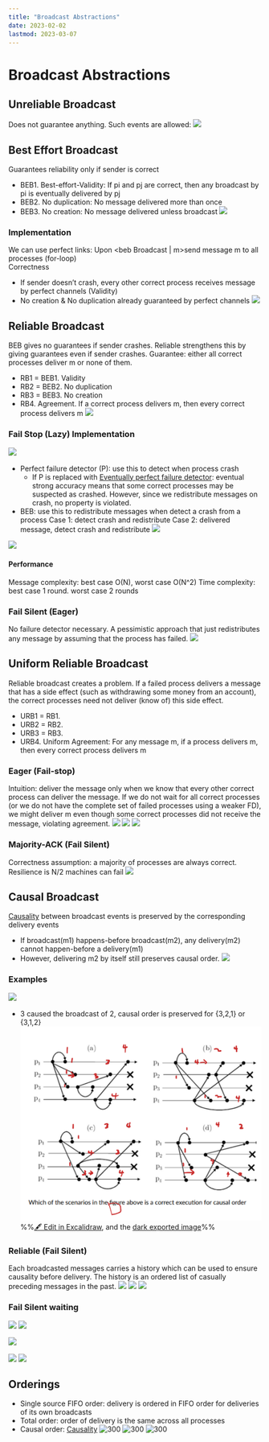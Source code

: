 ```yaml
---
title: "Broadcast Abstractions"
date: 2023-02-02
lastmod: 2023-03-07
---
```

# Broadcast Abstractions
## Unreliable Broadcast
Does not guarantee anything. Such events are allowed:
![](https://i.imgur.com/rgh87f2.png)
## Best Effort Broadcast
Guarantees reliability only if sender is correct
- BEB1. Best-effort-Validity: If pi and pj are correct, then any broadcast by pi is eventually delivered by pj  
- BEB2. No duplication: No message delivered more than once  
- BEB3. No creation: No message delivered unless broadcast
![](https://i.imgur.com/LdLrtA0.png)
### Implementation
We can use perfect links:
Upon <beb Broadcast | m>send message m to all processes (for-loop)  
Correctness  
- If sender doesn’t crash, every other correct process receives message by perfect channels (Validity)  
- No creation & No duplication already guaranteed by perfect channels
![](https://i.imgur.com/qLc7YaJ.png)
## Reliable Broadcast
BEB gives no guarantees if sender crashes. Reliable strengthens this by giving guarantees even if sender crashes. Guarantee: either all correct processes deliver m or none of them.
- RB1 = BEB1. Validity  
- RB2 = BEB2. No duplication  
- RB3 = BEB3. No creation  
- RB4. Agreement. If a correct process delivers m, then every correct process delivers m
![](https://i.imgur.com/sqciAfm.png)
### Fail Stop (Lazy) Implementation
![](https://i.imgur.com/96xQG2C.png)
- Perfect failure detector (P): use this to detect when process crash
	- If P is replaced with [Eventually perfect failure detector](Notes/Failure%20Detectors.md#Eventually%20perfect%20failure%20detector): eventual strong accuracy means that some correct processes may be suspected as crashed. However, since we redistribute messages on crash, no property is violated.
- BEB: use this to redistribute messages when detect a crash from a process
Case 1: detect crash and redistribute
Case 2: delivered message, detect crash and redistribute
![](https://i.imgur.com/ubwflEO.png)

![](https://i.imgur.com/aye5k1z.png)
#### Performance
Message complexity: best case O(N), worst case O(N^2)
Time complexity: best case 1 round. worst case 2 rounds
### Fail Silent (Eager)
No failure detector necessary. A pessimistic approach that just redistributes any message by assuming that the process has failed.
![](https://i.imgur.com/pzOVFg9.png)
## Uniform Reliable Broadcast
Reliable broadcast creates a problem. If a failed process delivers a message that has a side effect (such as withdrawing some money from an account), the correct processes need not deliver (know of) this side effect.
- URB1 = RB1.  
- URB2 = RB2.  
- URB3 = RB3.  
- URB4. Uniform Agreement: For any message m, if a process delivers m, then every correct process delivers m
### Eager (Fail-stop)
Intuition: deliver the message only when we know that every other correct process can deliver the message. If we do not wait for all correct processes (or we do not have the complete set of failed processes using a weaker FD), we might deliver m even though some correct processes did not receive the message, violating agreement.
![](https://i.imgur.com/TzK7KCV.png)
![](https://i.imgur.com/6A4OvxA.png)
![](https://i.imgur.com/omFKzDs.png)
### Majority-ACK (Fail Silent)
Correctness assumption: a majority of processes are always correct. Resilience is N/2 machines can fail
![](https://i.imgur.com/SpK4Poo.png)
## Causal Broadcast
[Causality](Notes/Distributed%20Abstractions.md#Causality) between broadcast events is preserved by the corresponding delivery events  
- If broadcast(m1) happens-before broadcast(m2), any delivery(m2) cannot happen-before a delivery(m1)
- However, delivering m2 by itself still preserves causal order.
![](https://i.imgur.com/vJe21OC.png)
### Examples
![](https://i.imgur.com/nmOs8xl.png)
- 3 caused the broadcast of 2, causal order is preserved for {3,2,1} or {3,1,2}
![](Pics/Broadcast%20Abstractions%202023-03-07%2021.54.54.excalidraw.svg)
%%[🖋 Edit in Excalidraw](Pics/Broadcast%20Abstractions%202023-03-07%2021.54.54.excalidraw.md), and the [dark exported image](Pics/Broadcast%20Abstractions%202023-03-07%2021.54.54.excalidraw.dark.svg)%%
### Reliable (Fail Silent)
Each broadcasted messages carries a history which can be used to ensure causality before delivery. The history is an ordered list of casually preceding messages in the past.
![](https://i.imgur.com/exeReIx.png)
![](https://i.imgur.com/QMyVWOR.png)
![](https://i.imgur.com/NRf5PFr.png)
### Fail Silent waiting
![](https://i.imgur.com/S4ldZ4l.png)
![](https://i.imgur.com/9Gs9Gfb.png)

![](https://i.imgur.com/7Vkg3Ka.png)

![](https://i.imgur.com/w6wZvDJ.png)
![](https://i.imgur.com/FtmlotO.png)
## Orderings
- Single source FIFO order: delivery is ordered in FIFO order for deliveries of its own broadcasts
- Total order: order of delivery is the same across all processes
- Causal order: [Causality](Notes/Distributed%20Abstractions.md#Causality)
![300](https://i.imgur.com/2dw7fC6.png)
![300](https://i.imgur.com/45hjtOK.png)
![300](https://i.imgur.com/yqznohJ.png)
